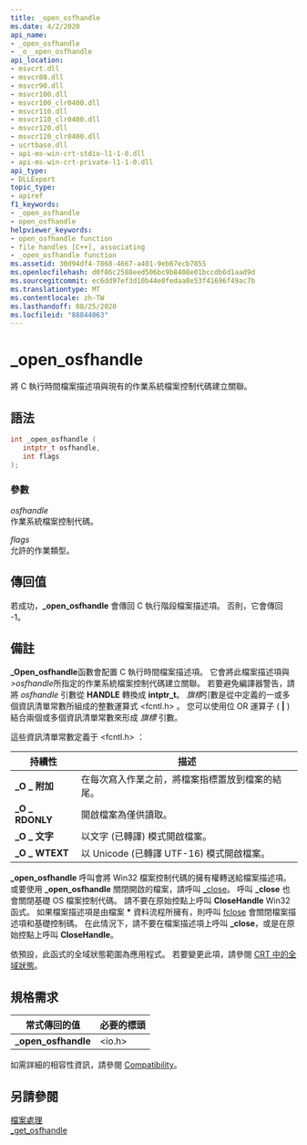 ```yaml
---
title: _open_osfhandle
ms.date: 4/2/2020
api_name:
- _open_osfhandle
- _o__open_osfhandle
api_location:
- msvcrt.dll
- msvcr80.dll
- msvcr90.dll
- msvcr100.dll
- msvcr100_clr0400.dll
- msvcr110.dll
- msvcr110_clr0400.dll
- msvcr120.dll
- msvcr120_clr0400.dll
- ucrtbase.dll
- api-ms-win-crt-stdio-l1-1-0.dll
- api-ms-win-crt-private-l1-1-0.dll
api_type:
- DLLExport
topic_type:
- apiref
f1_keywords:
- _open_osfhandle
- open_osfhandle
helpviewer_keywords:
- open_osfhandle function
- file handles [C++], associating
- _open_osfhandle function
ms.assetid: 30d94df4-7868-4667-a401-9eb67ecb7855
ms.openlocfilehash: d0f86c2588eed506bc9b8408e01bccdb6d1aad9d
ms.sourcegitcommit: ec6dd97ef3d10b44e0fedaa8e53f41696f49ac7b
ms.translationtype: MT
ms.contentlocale: zh-TW
ms.lasthandoff: 08/25/2020
ms.locfileid: "88844063"
---
```

# <a name="_open_osfhandle"></a>_open_osfhandle

將 C 執行時間檔案描述項與現有的作業系統檔案控制代碼建立關聯。

## <a name="syntax"></a>語法

```cpp
int _open_osfhandle (
   intptr_t osfhandle,
   int flags
);
```

### <a name="parameters"></a>參數

*osfhandle*<br/>
作業系統檔案控制代碼。

*flags*<br/>
允許的作業類型。

## <a name="return-value"></a>傳回值

若成功，**_open_osfhandle** 會傳回 C 執行階段檔案描述項。 否則，它會傳回 -1。

## <a name="remarks"></a>備註

**_Open_osfhandle**函數會配置 C 執行時間檔案描述項。 它會將此檔案描述項與 *>osfhandle*所指定的作業系統檔案控制代碼建立關聯。 若要避免編譯器警告，請將 *osfhandle* 引數從 **HANDLE** 轉換成 **intptr_t**。 *旗標*引數是從中定義的一或多個資訊清單常數所組成的整數運算式 \<fcntl.h> 。 您可以使用位 OR 運算子 ( **&#124;** ) 結合兩個或多個資訊清單常數來形成 *旗標* 引數。

這些資訊清單常數定義于 \<fcntl.h> ：

| 持續性 | 描述 |
|--|--|
| **\_O \_ 附加** | 在每次寫入作業之前，將檔案指標置放到檔案的結尾。 |
| **\_O \_ RDONLY** | 開啟檔案為僅供讀取。 |
| **\_O \_ 文字** | 以文字 (已轉譯) 模式開啟檔案。 |
| **\_O \_ WTEXT** | 以 Unicode (已轉譯 UTF-16) 模式開啟檔案。 |

**_open_osfhandle** 呼叫會將 Win32 檔案控制代碼的擁有權轉送給檔案描述項。 或要使用 **_open_osfhandle** 關閉開啟的檔案，請呼叫 [\_close](close.md)。 呼叫 **_close** 也會關閉基礎 OS 檔案控制代碼。 請不要在原始控點上呼叫 **CloseHandle** Win32 函式。 如果檔案描述項是由檔案 **&#42;** 資料流程所擁有，則呼叫 [fclose](fclose-fcloseall.md) 會關閉檔案描述項和基礎控制碼。 在此情況下，請不要在檔案描述項上呼叫 **_close**，或是在原始控點上呼叫 **CloseHandle**。

依預設，此函式的全域狀態範圍為應用程式。 若要變更此項，請參閱 [CRT 中的全域狀態](../global-state.md)。

## <a name="requirements"></a>規格需求

|常式傳回的值|必要的標頭|
|-------------|---------------------|
|**_open_osfhandle**|\<io.h>|

如需詳細的相容性資訊，請參閱 [Compatibility](../../c-runtime-library/compatibility.md)。

## <a name="see-also"></a>另請參閱

[檔案處理](../../c-runtime-library/file-handling.md)<br/>
[\_get_osfhandle](get-osfhandle.md)
